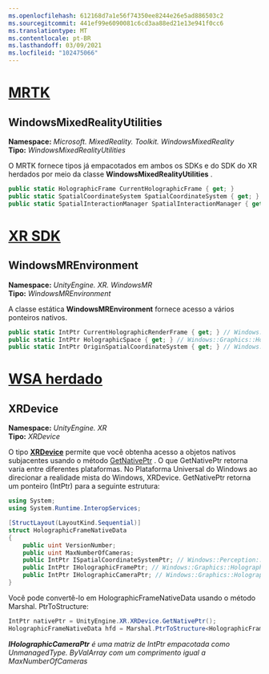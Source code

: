 ```yaml
---
ms.openlocfilehash: 612168d7a1e56f74350ee8244e26e5ad886503c2
ms.sourcegitcommit: 441ef99e6090081c6cd3aa88ed21e13e941f0cc6
ms.translationtype: MT
ms.contentlocale: pt-BR
ms.lasthandoff: 03/09/2021
ms.locfileid: "102475066"
---
```

# <a name="mrtk"></a>[MRTK](#tab/mrtk)

## <a name="windowsmixedrealityutilities"></a>WindowsMixedRealityUtilities

**Namespace:** *Microsoft. MixedReality. Toolkit. WindowsMixedReality*<br>
**Tipo:** *WindowsMixedRealityUtilities*

O MRTK fornece tipos já empacotados em ambos os SDKs e do SDK do XR herdados por meio da classe **WindowsMixedRealityUtilities** .

```cs
public static HolographicFrame CurrentHolographicFrame { get; }
public static SpatialCoordinateSystem SpatialCoordinateSystem { get; }
public static SpatialInteractionManager SpatialInteractionManager { get; }
```

# <a name="xr-sdk"></a>[XR SDK](#tab/xr)

## <a name="windowsmrenvironment"></a>WindowsMREnvironment

**Namespace:** *UnityEngine. XR. WindowsMR*<br>
**Tipo:** *WindowsMREnvironment*

A classe estática **WindowsMREnvironment** fornece acesso a vários ponteiros nativos.

```cs
public static IntPtr CurrentHolographicRenderFrame { get; } // Windows::Graphics::Holographic::IHolographicFrame
public static IntPtr HolographicSpace { get; } // Windows::Graphics::Holographic::IHolographicSpace
public static IntPtr OriginSpatialCoordinateSystem { get; } // Windows::Perception::Spatial::ISpatialCoordinateSystem
```

# <a name="legacy-wsa"></a>[WSA herdado](#tab/wsa)

## <a name="xrdevice"></a>XRDevice

**Namespace:** *UnityEngine. XR*<br>
**Tipo:** *XRDevice*

O tipo <a href="https://docs.unity3d.com/ScriptReference/XR.XRDevice.html" target="_blank">**XRDevice**</a> permite que você obtenha acesso a objetos nativos subjacentes usando o método <a href="https://docs.unity3d.com/ScriptReference/XR.XRDevice.GetNativePtr.html" target="_blank">GetNativePtr</a> . O que GetNativePtr retorna varia entre diferentes plataformas. No Plataforma Universal do Windows ao direcionar a realidade mista do Windows, XRDevice. GetNativePtr retorna um ponteiro (IntPtr) para a seguinte estrutura:

```cs
using System;
using System.Runtime.InteropServices;

[StructLayout(LayoutKind.Sequential)]
struct HolographicFrameNativeData
{
    public uint VersionNumber;
    public uint MaxNumberOfCameras;
    public IntPtr ISpatialCoordinateSystemPtr; // Windows::Perception::Spatial::ISpatialCoordinateSystem
    public IntPtr IHolographicFramePtr; // Windows::Graphics::Holographic::IHolographicFrame
    public IntPtr IHolographicCameraPtr; // Windows::Graphics::Holographic::IHolographicCamera
}
```

Você pode convertê-lo em HolographicFrameNativeData usando o método Marshal. PtrToStructure:

```cs
IntPtr nativePtr = UnityEngine.XR.XRDevice.GetNativePtr();
HolographicFrameNativeData hfd = Marshal.PtrToStructure<HolographicFrameNativeData>(nativePtr);
```

***IHolographicCameraPtr** é uma matriz de IntPtr empacotada como UnmanagedType. ByValArray com um comprimento igual a MaxNumberOfCameras*
